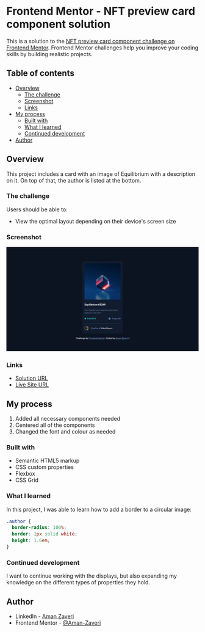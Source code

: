 # Frontend Mentor - NFT preview card component solution

This is a solution to the [NFT preview card component challenge on Frontend Mentor](https://www.frontendmentor.io/challenges/nft-preview-card-component-SbdUL_w0U). Frontend Mentor challenges help you improve your coding skills by building realistic projects. 

## Table of contents

- [Overview](#overview)
  - [The challenge](#the-challenge)
  - [Screenshot](#screenshot)
  - [Links](#links)
- [My process](#my-process)
  - [Built with](#built-with)
  - [What I learned](#what-i-learned)
  - [Continued development](#continued-development)
- [Author](#author)

## Overview

This project includes a card with an image of Equilibrium with a description on it. On top of that, the author is listed at the bottom.

### The challenge

Users should be able to:

- View the optimal layout depending on their device's screen size

### Screenshot

![Screenshot of the Image](assets/screenshotProject.png)

### Links

- [Solution URL](https://www.frontendmentor.io/solutions/nft-preview-card-using-flex-Ysjd_yM2v)
- [Live Site URL](https://aman-zaveri-nft-preview-card-component-challenge.netlify.app/)

## My process

1. Added all necessary components needed
2. Centered all of the components
3. Changed the font and colour as needed


### Built with

- Semantic HTML5 markup
- CSS custom properties
- Flexbox
- CSS Grid

### What I learned

In this project, I was able to learn how to add a border to a circular image:

```css
.author {
  border-radius: 100%;
  border: 1px solid white;
  height: 1.6em;
}
```

### Continued development

I want to continue working with the displays, but also expanding my knowledge on the different types of properties they hold.

## Author

- LinkedIn - [Aman Zaveri](https://www.linkedin.com/in/aman-zaveri-23a5501b6/)
- Frontend Mentor - [@Aman-Zaveri](https://www.frontendmentor.io/profile/Aman-Zaveri)
